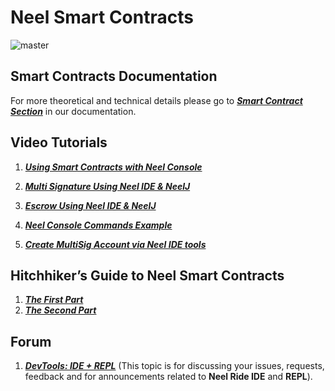 # Neel Smart Contracts

![master](https://img.shields.io/badge/node->%3D0.12.0-4bc51d.svg)

## Smart Contracts Documentation

For more theoretical and technical details please go to [_**Smart Contract Section**_](https://docs.neelplatform.com/en/technical-details/neel-contracts-language-description.html) in our documentation.

## Video Tutorials

1. [_**Using Smart Contracts with Neel Console**_](https://www.youtube.com/watch?v=sOZuE9Ebfko&t=557s)

2. [_**Multi Signature Using Neel IDE & NeelJ**_](https://www.youtube.com/watch?v=o2msjSo0y0o&t=32s)

3. [_**Escrow Using Neel IDE & NeelJ**_](https://www.youtube.com/watch?v=31dwYcgb65M&t=381s)

4. [_**Neel Console Commands Example**_](https://www.youtube.com/watch?v=gBgLjg6nrvA&amp=&feature=youtu.be)

5. [_**Create MultiSig Account via Neel IDE tools**_](https://www.youtube.com/watch?v=8DKRGnwsBjk)

## Hitchhiker’s Guide to Neel Smart Contracts

1. [_**The First Part**_](https://blog.neelplatform.com/the-hitchhikers-guide-to-neel-smart-contracts-part-1-b80aa47a745a)
2. [_**The Second Part**_](https://blog.neelplatform.com/the-hitchhikers-guide-to-neel-smart-contracts-part-2-44621fd5a007)

## Forum

1. [_**DevTools: IDE + REPL**_](https://forum.neelplatform.com/t/devtools-ide-repl/1992) \(This topic is for discussing your issues, requests, feedback and for announcements related to **Neel Ride IDE** and **REPL**\).



